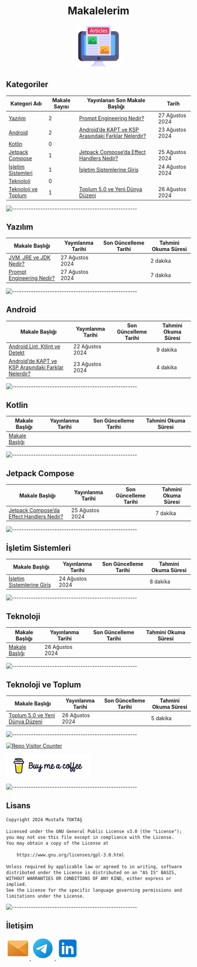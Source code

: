 <h1 align="center">Makalelerim</h1>

<div align="center">
  <img src="./Readme Resources/Makalelerim Logo.png" alt="Logo" width="120"/>
</div>

## **Kategoriler**

| Kategori Adı                                | Makale Sayısı | Yayınlanan Son Makale Başlığı                                                                                                                           | Tarih           |
| ------------------------------------------- | ------------- | ------------------------------------------------------------------------------------------------------------------------------------------------------- | --------------- |
| [Yazılım](#yazılım)                         | 2             | [Prompt Engineering Nedir?](./Makaleler/Yazılım/2%20Prompt%20Engineering%20Nedir/Makale.md)                                                             | 27 Ağustos 2024 |
| [Android](#android)                         | 2             | [Android’de KAPT ve KSP Arasındaki Farklar Nelerdir?](./Makaleler/Android/2%20Android’de%20KAPT%20ve%20KSP%20Arasındaki%20Farklar%20Nelerdir/Makale.md) | 23 Ağustos 2024 |
| [Kotlin](#kotlin)                           | 0             |                                                                                                                                                         |                 |
| [Jetpack Compose](#jetpack-compose)         | 1             | [Jetpack Compose’da Effect Handlers Nedir?](./Makaleler/Jetpack%20Compose/1%20Jetpack%20Compose’da%20Effect%20Handlers%20Nedir/Makale.md)               | 25 Ağustos 2024 |
| [İşletim Sistemleri](#i̇şletim-sistemleri)   | 1             | [İşletim Sistemlerine Giriş](./Makaleler/İşletim%20Sistemleri/1%20İşletim%20Sistemlerine%20Giriş/Makale.md)                                             | 24 Ağustos 2024 |
| [Teknoloji](#teknoloji)                     | 0             |                                                                                                                                                         |                 |
| [Teknoloji ve Toplum](#teknoloji-ve-toplum) | 1             | [Toplum 5.0 ve Yeni Dünya Düzeni](./Makaleler/Toplum%20ve%20Teknoloji/1%20Toplum%205.0%20ve%20Yeni%20Dünya%20Düzeni/Makale.md)                          | 26 Ağustos 2024 |


![-----------------------------------------------------](./Readme%20Resources/Çizgi.png)

## Yazılım 

| Makale Başlığı                                                                              | Yayınlanma Tarihi | Son Güncelleme Tarihi | Tahmini Okuma Süresi |
| ------------------------------------------------------------------------------------------- | ----------------- | --------------------- | -------------------- |
| [JVM, JRE ve JDK Nedir?](./Makaleler/Yazılım/1%20JVM,%20JRE%20ve%20JDK%20Nedir/Makale.md)   | 27 Ağustos 2024   |                       | 2 dakika             |
| [Prompt Engineering Nedir?](./Makaleler/Yazılım/2%20Prompt%20Engineering%20Nedir/Makale.md) | 27 Ağustos 2024   |                       | 7 dakika             |


![-----------------------------------------------------](./Readme%20Resources/Çizgi.png)

## Android 

| Makale Başlığı                                                                                                                                          | Yayınlanma Tarihi | Son Güncelleme Tarihi | Tahmini Okuma Süresi |
| ------------------------------------------------------------------------------------------------------------------------------------------------------- | ----------------- | --------------------- | -------------------- |
| [Android Lint, Ktlint ve Detekt](./Makaleler/Android/1%20Android%20Lint,%20Ktlint%20ve%20Detekt/Makale.md)                                              | 22 Ağustos 2024   |                       | 9 dakika             |
| [Android’de KAPT ve KSP Arasındaki Farklar Nelerdir?](./Makaleler/Android/2%20Android’de%20KAPT%20ve%20KSP%20Arasındaki%20Farklar%20Nelerdir/Makale.md) | 23 Ağustos 2024   |                       | 4 dakika             |


![-----------------------------------------------------](./Readme%20Resources/Çizgi.png)

## Kotlin

| Makale Başlığı      | Yayınlanma Tarihi | Son Güncelleme Tarihi | Tahmini Okuma Süresi |
| ------------------- | ----------------- | --------------------- | -------------------- |
| [Makale Başlığı](.) |                   |                       |                      |


![-----------------------------------------------------](./Readme%20Resources/Çizgi.png)

## Jetpack Compose

| Makale Başlığı                                                                                                                            | Yayınlanma Tarihi | Son Güncelleme Tarihi | Tahmini Okuma Süresi |
| ----------------------------------------------------------------------------------------------------------------------------------------- | ----------------- | --------------------- | -------------------- |
| [Jetpack Compose’da Effect Handlers Nedir?](./Makaleler/Jetpack%20Compose/1%20Jetpack%20Compose’da%20Effect%20Handlers%20Nedir/Makale.md) | 25 Ağustos 2024   |                       | 7 dakika             |


![-----------------------------------------------------](./Readme%20Resources/Çizgi.png)

## İşletim Sistemleri

| Makale Başlığı                                                                                              | Yayınlanma Tarihi | Son Güncelleme Tarihi | Tahmini Okuma Süresi |
| ----------------------------------------------------------------------------------------------------------- | ----------------- | --------------------- | -------------------- |
| [İşletim Sistemlerine Giriş](./Makaleler/İşletim%20Sistemleri/1%20İşletim%20Sistemlerine%20Giriş/Makale.md) | 24 Ağustos 2024   |                       | 8 dakika             |


![-----------------------------------------------------](./Readme%20Resources/Çizgi.png)

## Teknoloji

| Makale Başlığı      | Yayınlanma Tarihi | Son Güncelleme Tarihi | Tahmini Okuma Süresi |
| ------------------- | ----------------- | --------------------- | -------------------- |
| [Makale Başlığı](.) | 26 Ağustos 2024   |                       |                      |


![-----------------------------------------------------](./Readme%20Resources/Çizgi.png)

## Teknoloji ve Toplum

| Makale Başlığı                                                                                                                 | Yayınlanma Tarihi | Son Güncelleme Tarihi | Tahmini Okuma Süresi |
| ------------------------------------------------------------------------------------------------------------------------------ | ----------------- | --------------------- | -------------------- |
| [Toplum 5.0 ve Yeni Dünya Düzeni](./Makaleler/Toplum%20ve%20Teknoloji/1%20Toplum%205.0%20ve%20Yeni%20Dünya%20Düzeni/Makale.md) | 26 Ağustos 2024   |                       | 5 dakika             |


![-----------------------------------------------------](./Readme%20Resources/Çizgi.png)

<a href="https://github.com/mustafatoktas/W.BE_RepoVisitorCounterAPI" target="_blank"> <img src="https://toktasoft.com/api/github2/repo-visitor-counter.php?repo=gfs4maubzr5wyh7&show_repo_name=1&show_date=1&show_brand=0" alt="Repo Visitor Counter"/> </a>

<a href="https://buymeacoffee.com/mustafatoktas" target="_blank"> <img src="./Readme Resources/İletişim/Buy Me a Coffee.png" alt="Buy Me a Coffee" height="64"/> </a>


![-----------------------------------------------------](./Readme%20Resources/Çizgi.png)

## Lisans

```
Copyright 2024 Mustafa TOKTAŞ

Licensed under the GNU General Public License v3.0 (the "License");
you may not use this file except in compliance with the License.
You may obtain a copy of the License at

    https://www.gnu.org/licenses/gpl-3.0.html

Unless required by applicable law or agreed to in writing, software
distributed under the License is distributed on an "AS IS" BASIS,
WITHOUT WARRANTIES OR CONDITIONS OF ANY KIND, either express or implied.
See the License for the specific language governing permissions and
limitations under the License.
```


![-----------------------------------------------------](./Readme%20Resources/Çizgi.png)

## İletişim

<a href="mailto:info@mustafatoktas.com"              target="_blank"> <img src="./Readme Resources/İletişim/Mail.png"     alt="Mail"     width="64"/> </a>
<a href="https://t.me/mustafatoktas00"               target="_blank"> <img src="./Readme Resources/İletişim/Telegram.png" alt="Telegram" width="64"/> </a>
<a href="https://www.linkedin.com/in/mustafatoktas/" target="_blank"> <img src="./Readme Resources/İletişim/LinkedIn.png" alt="LinkedIn" width="64"/> </a>